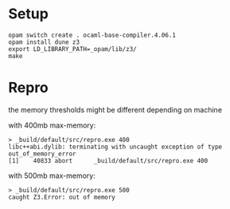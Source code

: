 # Setup
```
opam switch create . ocaml-base-compiler.4.06.1
opam install dune z3
export LD_LIBRARY_PATH=_opam/lib/z3/
make
```

# Repro

the memory thresholds might be different depending on machine

with 400mb max-memory:

```
> _build/default/src/repro.exe 400
libc++abi.dylib: terminating with uncaught exception of type out_of_memory_error
[1]    40833 abort      _build/default/src/repro.exe 400
```

with 500mb max-memory:
```
> _build/default/src/repro.exe 500
caught Z3.Error: out of memory
```
